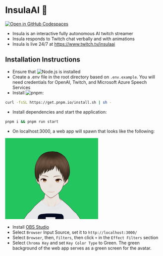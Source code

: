 # InsulaAI 🧠
[![Open in GitHub Codespaces](https://github.com/codespaces/badge.svg)](https://codespaces.new/zmoustafa/insulaai)

- Insula is an interactive fully autonomous AI twitch streamer
- Insula responds to Twitch chat verbally and with animations
- Insula is live 24/7 at https://www.twitch.tv/insulaai

## Installation Instructions

- Ensure that ![Node.js](https://nodejs.org/en) is installed
- Create a .env file in the root directory based on `.env.example`. You will need credentials for OpenAI, Twitch, and Microsoft Azure Speech Services
- Install ![pnpm](https://pnpm.io/):

```sh
curl -fsSL https://get.pnpm.io/install.sh | sh -
```

- Install dependencies and start the application:
```sh
pnpm i && pnpm run start
```
- On localhost:3000, a web app will spawn that looks like the following:

![insula_screenshot](./images/insula_screenshot.png )

- Install [OBS Studio](https://obsproject.com/)
- Select `Browser` Input Source, set it to `http://localhost:3000/`
- Select `Browser`, then, `Filters`, then click `+` in the `Effect Filters` section
- Select `Chroma Key` and set `Key Color Type` to Green. The green background of the web app serves as a green screen for the avatar. 
